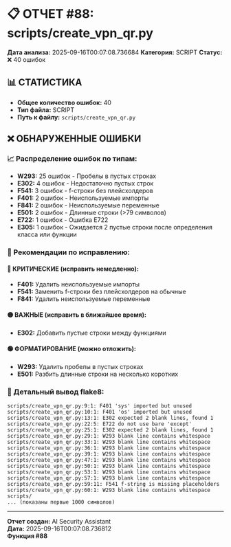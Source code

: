 # 📋 ОТЧЕТ #88: scripts/create_vpn_qr.py

**Дата анализа:** 2025-09-16T00:07:08.736684
**Категория:** SCRIPT
**Статус:** ❌ 40 ошибок

## 📊 СТАТИСТИКА

- **Общее количество ошибок:** 40
- **Тип файла:** SCRIPT
- **Путь к файлу:** `scripts/create_vpn_qr.py`

## ❌ ОБНАРУЖЕННЫЕ ОШИБКИ

### 📈 Распределение ошибок по типам:

- **W293:** 25 ошибок - Пробелы в пустых строках
- **E302:** 4 ошибок - Недостаточно пустых строк
- **F541:** 3 ошибок - f-строки без плейсхолдеров
- **F401:** 2 ошибок - Неиспользуемые импорты
- **F841:** 2 ошибок - Неиспользуемые переменные
- **E501:** 2 ошибок - Длинные строки (>79 символов)
- **E722:** 1 ошибок - Ошибка E722
- **E305:** 1 ошибок - Ожидается 2 пустые строки после определения класса или функции

### 🎯 Рекомендации по исправлению:

#### 🔴 КРИТИЧЕСКИЕ (исправить немедленно):
- **F401:** Удалить неиспользуемые импорты
- **F541:** Заменить f-строки без плейсхолдеров на обычные
- **F841:** Удалить неиспользуемые переменные

#### 🟡 ВАЖНЫЕ (исправить в ближайшее время):
- **E302:** Добавить пустые строки между функциями

#### 🟢 ФОРМАТИРОВАНИЕ (можно отложить):
- **W293:** Удалить пробелы в пустых строках
- **E501:** Разбить длинные строки на несколько коротких

### 📝 Детальный вывод flake8:

```
scripts/create_vpn_qr.py:9:1: F401 'sys' imported but unused
scripts/create_vpn_qr.py:10:1: F401 'os' imported but unused
scripts/create_vpn_qr.py:13:1: E302 expected 2 blank lines, found 1
scripts/create_vpn_qr.py:22:5: E722 do not use bare 'except'
scripts/create_vpn_qr.py:25:1: E302 expected 2 blank lines, found 1
scripts/create_vpn_qr.py:29:1: W293 blank line contains whitespace
scripts/create_vpn_qr.py:33:1: W293 blank line contains whitespace
scripts/create_vpn_qr.py:36:1: W293 blank line contains whitespace
scripts/create_vpn_qr.py:39:1: W293 blank line contains whitespace
scripts/create_vpn_qr.py:47:1: W293 blank line contains whitespace
scripts/create_vpn_qr.py:50:1: W293 blank line contains whitespace
scripts/create_vpn_qr.py:53:1: W293 blank line contains whitespace
scripts/create_vpn_qr.py:57:1: W293 blank line contains whitespace
scripts/create_vpn_qr.py:59:11: F541 f-string is missing placeholders
scripts/create_vpn_qr.py:60:1: W293 blank line contains whitespace
scripts/
... (показаны первые 1000 символов)
```

---
**Отчет создан:** AI Security Assistant  
**Дата:** 2025-09-16T00:07:08.736812  
**Функция #88**
